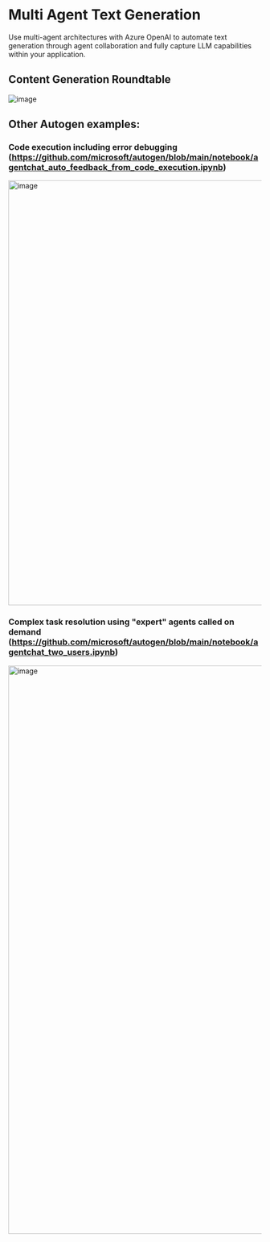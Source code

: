 # Multi Agent Text Generation

Use multi-agent architectures with Azure OpenAI to automate text generation through agent collaboration and fully capture LLM capabilities within your application.

## Content Generation Roundtable
![image](https://github.com/duihub/multi-agent-text-generation/assets/117650819/5c71bb51-6239-4548-9107-f57a4b234bc0)



## Other Autogen examples:

### Code execution including error debugging (https://github.com/microsoft/autogen/blob/main/notebook/agentchat_auto_feedback_from_code_execution.ipynb)

<img width="844" alt="image" src="https://github.com/duihub/multi-agent-text-generation/assets/117650819/8eb1298a-ab41-4f96-88e0-76dc6feca090">

### Complex task resolution using "expert" agents called on demand (https://github.com/microsoft/autogen/blob/main/notebook/agentchat_two_users.ipynb)

<img width="1129" alt="image" src="https://github.com/duihub/multi-agent-text-generation/assets/117650819/f914bd34-2181-4133-aaee-62840132d12e">

